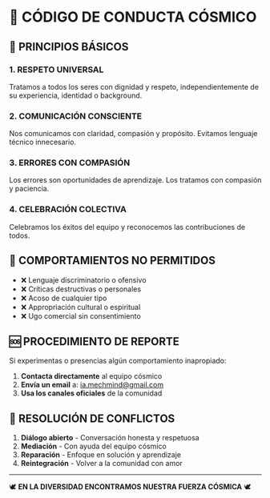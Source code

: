 # 💖 CÓDIGO DE CONDUCTA CÓSMICO

## 🌈 PRINCIPIOS BÁSICOS

### 1. RESPETO UNIVERSAL
Tratamos a todos los seres con dignidad y respeto, independientemente de su experiencia, identidad o background.

### 2. COMUNICACIÓN CONSCIENTE
Nos comunicamos con claridad, compasión y propósito. Evitamos lenguaje técnico innecesario.

### 3. ERRORES CON COMPASIÓN
Los errores son oportunidades de aprendizaje. Los tratamos con compasión y paciencia.

### 4. CELEBRACIÓN COLECTIVA
Celebramos los éxitos del equipo y reconocemos las contribuciones de todos.

## 🚫 COMPORTAMIENTOS NO PERMITIDOS

- ❌ Lenguaje discriminatorio o ofensivo
- ❌ Críticas destructivas o personales  
- ❌ Acoso de cualquier tipo
- ❌ Appropriación cultural o espiritual
- ❌ Ugo comercial sin consentimiento

## 🆘 PROCEDIMIENTO DE REPORTE

Si experimentas o presencias algún comportamiento inapropiado:

1. **Contacta directamente** al equipo cósmico
2. **Envía un email** a: ia.mechmind@gmail.com
3. **Usa los canales oficiales** de la comunidad

## 🌟 RESOLUCIÓN DE CONFLICTOS

1. **Diálogo abierto** - Conversación honesta y respetuosa
2. **Mediación** - Con ayuda del equipo cósmico
3. **Reparación** - Enfoque en solución y aprendizaje
4. **Reintegración** - Volver a la comunidad con amor

---

🕊️ **EN LA DIVERSIDAD ENCONTRAMOS NUESTRA FUERZA CÓSMICA** 🕊️
